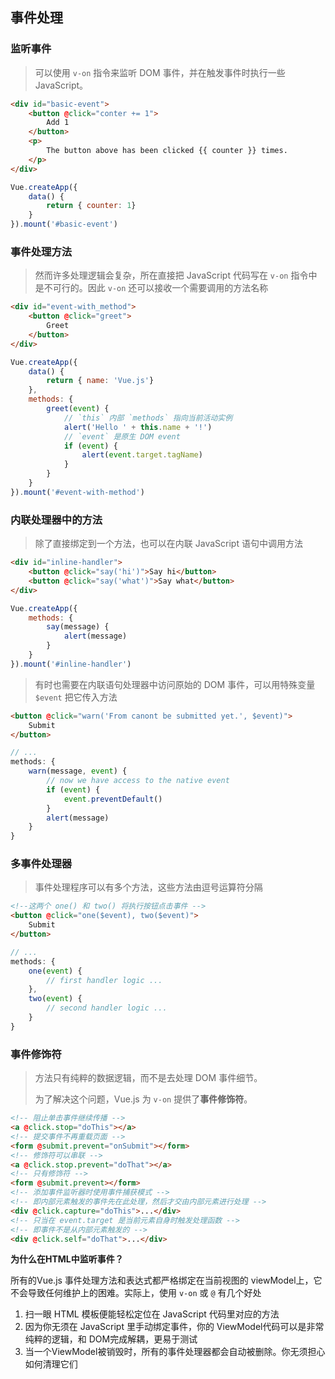 ## 事件处理

### 监听事件

> 可以使用 `v-on` 指令来监听 DOM 事件，并在触发事件时执行一些 JavaScript。

```html
<div id="basic-event">
    <button @click="conter += 1">
        Add 1
    </button>
    <p>
        The button above has been clicked {{ counter }} times.
    </p>
</div>
```

```javascript
Vue.createApp({
    data() {
        return { counter: 1}
    }
}).mount('#basic-event')
```

### 事件处理方法

> 然而许多处理逻辑会复杂，所在直接把 JavaScript 代码写在 `v-on` 指令中是不可行的。因此 `v-on` 还可以接收一个需要调用的方法名称

```html
<div id="event-with_method">
    <button @click="greet">
        Greet
    </button>
</div>
```

```javascript
Vue.createApp({
    data() {
        return { name: 'Vue.js'}
    },
    methods: {
        greet(event) {
            // `this` 内部 `methods` 指向当前活动实例
            alert('Hello ' + this.name + '!')
            // `event` 是原生 DOM event
            if (event) {
                alert(event.target.tagName)
            }
        }
    }
}).mount('#event-with-method')
```

### 内联处理器中的方法

> 除了直接绑定到一个方法，也可以在内联 JavaScript 语句中调用方法

```html
<div id="inline-handler">
    <button @click="say('hi')">Say hi</button>
    <button @click="say('what')">Say what</button>    
</div>
```

```javascript
Vue.createApp({
    methods: {
        say(message) {
            alert(message)
        }
    }
}).mount('#inline-handler')
```



> 有时也需要在内联语句处理器中访问原始的 DOM 事件，可以用特殊变量 `$event` 把它传入方法

```html
<button @click="warn('From canont be submitted yet.', $event)">
    Submit
</button>
```

```javascript
// ...
methods: {
    warn(message, event) {
        // now we have access to the native event
        if (event) {
            event.preventDefault()
        }
        alert(message)
	}
}
```



### 多事件处理器

> 事件处理程序可以有多个方法，这些方法由逗号运算符分隔

```html
<!--这两个 one() 和 two() 将执行按钮点击事件 -->
<button @click="one($event), two($event)">
    Submit
</button>
```

```javascript
// ...
methods: {
    one(event) {
        // first handler logic ...
    },
    two(event) {
        // second handler logic ...
    }
}
```



### 事件修饰符

> 方法只有纯粹的数据逻辑，而不是去处理 DOM 事件细节。
>
> 为了解决这个问题，Vue.js 为 `v-on` 提供了**事件修饰符**。

```html
<!-- 阻止单击事件继续传播 -->
<a @click.stop="doThis"></a>
<!-- 提交事件不再重载页面 -->
<form @submit.prevent="onSubmit"></form>
<!-- 修饰符可以串联 -->
<a @click.stop.prevent="doThat"></a>
<!-- 只有修饰符 -->
<form @submit.prevent></form>
<!-- 添加事件监听器时使用事件捕获模式 -->
<!-- 即内部元素触发的事件先在此处理，然后才交由内部元素进行处理 -->
<div @click.capture="doThis">...</div>
<!-- 只当在 event.target 是当前元素自身时触发处理函数 -->
<!-- 即事件不是从内部元素触发的 -->
<div @click.self="doThat">...</div>
```

**为什么在HTML中监听事件？**

所有的Vue.js 事件处理方法和表达式都严格绑定在当前视图的 viewModel上，它不会导致任何维护上的困难。实际上，使用 `v-on` 或 `@` 有几个好处

1. 扫一眼 HTML 模板便能轻松定位在 JavaScript 代码里对应的方法
2. 因为你无须在 JavaScript 里手动绑定事件，你的 ViewModel代码可以是非常纯粹的逻辑，和 DOM完成解耦，更易于测试
3. 当一个ViewModel被销毁时，所有的事件处理器都会自动被删除。你无须担心如何清理它们



